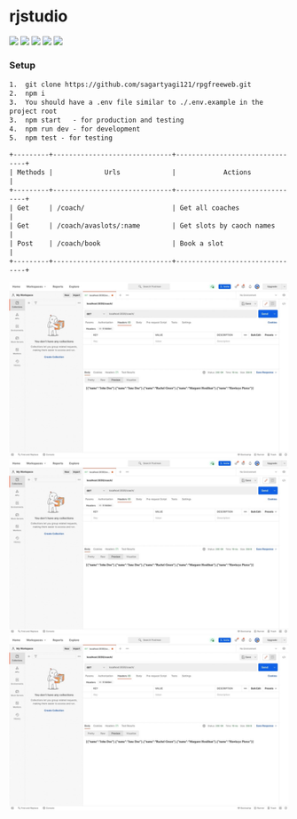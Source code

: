 # rjstudio

<img src="https://img.shields.io/badge/node.js%20-%2343853D.svg?&style=for-the-badge&logo=node.js&logoColor=white"/> <img src="https://img.shields.io/badge/express.js%20-%23404d59.svg?&style=for-the-badge"/> <img src="https://img.shields.io/badge/git%20-%23F05033.svg?&style=for-the-badge&logo=git&logoColor=white"/> <img src="https://img.shields.io/badge/github%20-%23121011.svg?&style=for-the-badge&logo=github&logoColor=white"/> <img src="https://img.shields.io/badge/mysql-%2300f.svg?&style=for-the-badge&logo=mysql&logoColor=white"/>

### Setup

```
1.  git clone https://github.com/sagartyagi121/rpgfreeweb.git
2.  npm i
3.  You should have a .env file similar to ./.env.example in the project root
3.  npm start   - for production and testing 
4.  npm run dev - for development 
5.  npm test - for testing 

```

    +---------+------------------------------+--------------------------------+
    | Methods |             Urls             |            Actions             |
    +---------+------------------------------+--------------------------------+
    | Get     | /coach/                      | Get all coaches                |
    | Get     | /coach/avaslots/:name        | Get slots by caoch names       |
    | Post    | /coach/book                  | Book a slot                    |
    +---------+------------------------------+--------------------------------+


![First API req](./img/1.jpeg)
![Second API req](./img/1.jpeg)
![Third API req](./img/1.jpeg)